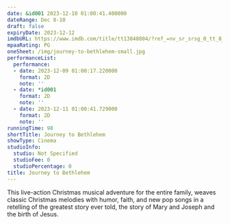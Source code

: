 ```yaml
---
date: &id001 2023-12-10 01:00:41.400000
dateRange: Dec 8-10
draft: false
expiryDate: 2023-12-12
imdbURL: https://www.imdb.com/title/tt13848804/?ref_=nv_sr_srsg_0_tt_8_nm_0_q_journ
mpaaRating: PG
oneSheet: /img/journey-to-bethlehem-small.jpg
performanceList:
  performance:
  - date: 2023-12-09 01:00:17.220000
    format: 2D
    note: ''
  - date: *id001
    format: 2D
    note: ''
  - date: 2023-12-11 01:00:41.729000
    format: 2D
    note: ''
runningTime: 98
shortTitle: Journey to Bethlehem
showType: Cinema
studioInfo:
  studio: Not Specified
  studioFee: 0
  studioPercentage: 0
title: Journey to Bethlehem
---
```


This live-action Christmas musical adventure for the entire family, weaves classic Christmas melodies with humor, faith, and new pop songs in a retelling of the greatest story ever told, the story of Mary and Joseph and the birth of Jesus.
